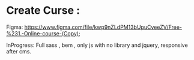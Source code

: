 # Create Curse : 
Figma: https://www.figma.com/file/kwp9nZLdPM13bUpuCveeZV/Free-%231.-Online-course-(Copy);


InProgress: Full sass , bem , only js with no library and jquery, responsive after cms.

